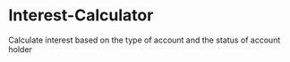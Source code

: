 # Interest-Calculator
Calculate interest based on the type of account and the status of account holder
